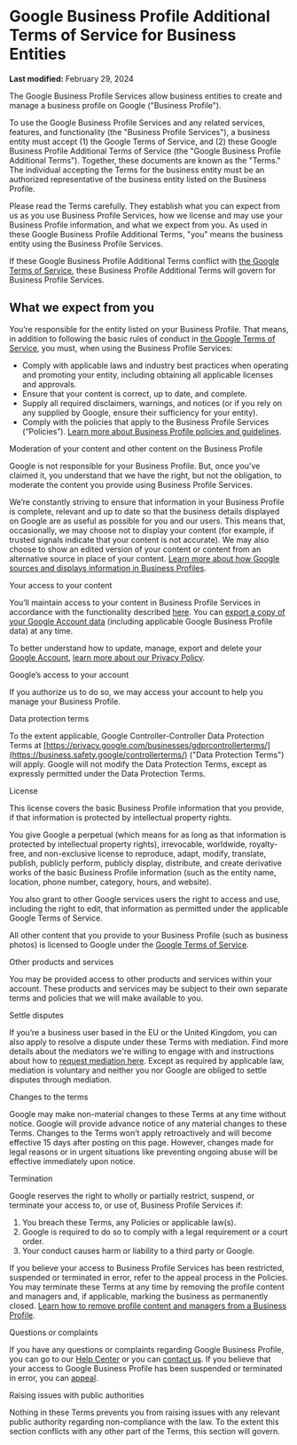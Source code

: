 Google Business Profile Additional Terms of Service for Business Entities
=========================================================================

**Last modified:** February 29, 2024

The Google Business Profile Services allow business entities to create and manage a business profile on Google ("Business Profile").

To use the Google Business Profile Services and any related services, features, and functionality (the "Business Profile Services"), a business entity must accept (1) the Google Terms of Service, and (2) these Google Business Profile Additional Terms of Service (the "Google Business Profile Additional Terms"). Together, these documents are known as the "Terms." The individual accepting the Terms for the business entity must be an authorized representative of the business entity listed on the Business Profile.

Please read the Terms carefully. They establish what you can expect from us as you use Business Profile Services, how we license and may use your Business Profile information, and what we expect from you. As used in these Google Business Profile Additional Terms, "you" means the business entity using the Business Profile Services.

If these Google Business Profile Additional Terms conflict with [the Google Terms of Service](https://policies.google.com/terms), these Business Profile Additional Terms will govern for Business Profile Services.

What we expect from you
-----------------------

You’re responsible for the entity listed on your Business Profile. That means, in addition to following the basic rules of conduct in [the Google Terms of Service](https://policies.google.com/terms), you must, when using the Business Profile Services:

* Comply with applicable laws and industry best practices when operating and promoting your entity, including obtaining all applicable licenses and approvals.
* Ensure that your content is correct, up to date, and complete.
* Supply all required disclaimers, warnings, and notices (or if you rely on any supplied by Google, ensure their sufficiency for your entity).
* Comply with the policies that apply to the Business Profile Services (“Policies”). [Learn more about Business Profile policies and guidelines](https://support.google.com/business/answer/7667250).

Moderation of your content and other content on the Business Profile

Google is not responsible for your Business Profile. But, once you’ve claimed it, you understand that we have the right, but not the obligation, to moderate the content you provide using Business Profile Services.

We’re constantly striving to ensure that information in your Business Profile is complete, relevant and up to date so that the business details displayed on Google are as useful as possible for you and our users. This means that, occasionally, we may choose not to display your content (for example, if trusted signals indicate that your content is not accurate). We may also choose to show an edited version of your content or content from an alternative source in place of your content. [Learn more about how Google sources and displays information in Business Profiles](https://support.google.com/business/answer/2721884).

Your access to your content

You’ll maintain access to your content in Business Profile Services in accordance with the functionality described [here](https://support.google.com/business/answer/3038063). You can [export a copy of your Google Account data](https://support.google.com/accounts/answer/3024190) (including applicable Google Business Profile data) at any time.

To better understand how to update, manage, export and delete your [Google Account](https://myaccount.google.com/), [learn more about our Privacy Policy](https://policies.google.com/privacy).

Google’s access to your account

If you authorize us to do so, we may access your account to help you manage your Business Profile.

Data protection terms

To the extent applicable, Google Controller-Controller Data Protection Terms at [https://privacy.google.com/businesses/gdprcontrollerterms/](https://business.safety.google/controllerterms/) ("Data Protection Terms") will apply. Google will not modify the Data Protection Terms, except as expressly permitted under the Data Protection Terms.

License

This license covers the basic Business Profile information that you provide, if that information is protected by intellectual property rights.

You give Google a perpetual (which means for as long as that information is protected by intellectual property rights), irrevocable, worldwide, royalty-free, and non-exclusive license to reproduce, adapt, modify, translate, publish, publicly perform, publicly display, distribute, and create derivative works of the basic Business Profile information (such as the entity name, location, phone number, category, hours, and website).

You also grant to other Google services users the right to access and use, including the right to edit, that information as permitted under the applicable Google Terms of Service.

All other content that you provide to your Business Profile (such as business photos) is licensed to Google under the [Google Terms of Service](https://policies.google.com/terms).

Other products and services

You may be provided access to other products and services within your account. These products and services may be subject to their own separate terms and policies that we will make available to you.

Settle disputes

If you’re a business user based in the EU or the United Kingdom, you can also apply to resolve a dispute under these Terms with mediation. Find more details about the mediators we're willing to engage with and instructions about how to [request mediation here](http://g.co/help/mediation). Except as required by applicable law, mediation is voluntary and neither you nor Google are obliged to settle disputes through mediation.

Changes to the terms

Google may make non-material changes to these Terms at any time without notice. Google will provide advance notice of any material changes to these Terms. Changes to the Terms won’t apply retroactively and will become effective 15 days after posting on this page. However, changes made for legal reasons or in urgent situations like preventing ongoing abuse will be effective immediately upon notice.

Termination

Google reserves the right to wholly or partially restrict, suspend, or terminate your access to, or use of, Business Profile Services if: 

1. You breach these Terms, any Policies or applicable law(s). 
2. Google is required to do so to comply with a legal requirement or a court order. 
3. Your conduct causes harm or liability to a third party or Google. 

If you believe your access to Business Profile Services has been restricted, suspended or terminated in error, refer to the appeal process in the Policies. You may terminate these Terms at any time by removing the profile content and managers and, if applicable, marking the business as permanently closed. [Learn how to remove profile content and managers from a Business Profile](https://support.google.com/business/answer/4669092#single).

Questions or complaints

If you have any questions or complaints regarding Google Business Profile, you can go to our [Help Center](https://support.google.com/business/#topic=4596754) or you can [contact us](https://support.google.com/business/gethelp). If you believe that your access to Google Business Profile has been suspended or terminated in error, you can [appeal](https://support.google.com/business/answer/4569145).

Raising issues with public authorities

Nothing in these Terms prevents you from raising issues with any relevant public authority regarding non-compliance with the law. To the extent this section conflicts with any other part of the Terms, this section will govern.